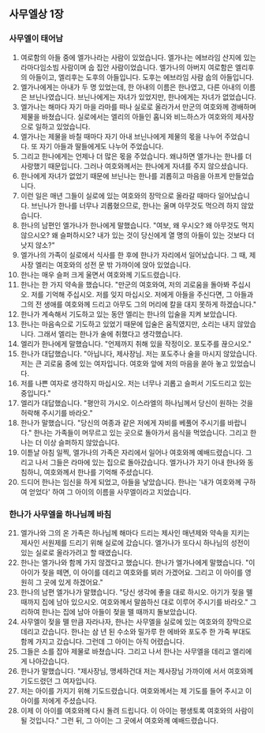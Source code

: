 ## 사무엘상 1장

### 사무엘이 태어남
1. 여로함의 아들 중에 엘가나라는 사람이 있었습니다. 엘가나는 에브라임 산지에 있는 라마다임소빔 사람이며 숩 집안 사람이었습니다. 엘가나의 아버지 여로함은 엘리후의 아들이고, 엘리후는 도후의 아들입니다. 도후는 에브라임 사람 숩의 아들입니다.
2. 엘가나에게는 아내가 두 명 있었는데, 한 아내의 이름은 한나였고, 다른 아내의 이름은 브닌나였습니다. 브닌나에게는 자녀가 있었지만, 한나에게는 자녀가 없었습니다.
3. 엘가나는 해마다 자기 마을 라마를 떠나 실로로 올라가서 만군의 여호와께 경배하며 제물을 바쳤습니다. 실로에서는 엘리의 아들인 홉니와 비느하스가 여호와의 제사장으로 일하고 있었습니다.
4. 엘가나는 제물을 바칠 때마다 자기 아내 브닌나에게 제물의 몫을 나누어 주었습니다. 또 자기 아들과 딸들에게도 나누어 주었습니다.
5. 그리고 한나에게는 언제나 더 많은 몫을 주었습니다. 왜냐하면 엘가나는 한나를 더 사랑했기 때문입니다. 그러나 여호와께서는 한나에게 자녀를 주지 않으셨습니다.
6. 한나에게 자녀가 없었기 때문에 브닌나는 한나를 괴롭히고 마음을 아프게 만들었습니다.
7. 이런 일은 매년 그들이 실로에 있는 여호와의 장막으로 올라갈 때마다 일어났습니다. 브닌나가 한나를 너무나 괴롭혔으므로, 한나는 울며 아무것도 먹으려 하지 않았습니다.
8. 한나의 남편인 엘가나가 한나에게 말했습니다. "여보, 왜 우시오? 왜 아무것도 먹지 않으시오? 왜 슬퍼하시오? 내가 있는 것이 당신에게 열 명의 아들이 있는 것보다 더 낫지 않소?"
9. 엘가나의 가족이 실로에서 식사를 한 후에 한나가 자리에서 일어났습니다. 그 때, 제사장 엘리는 여호와의 성전 문 밖 가까이에 앉아 있었습니다.
10. 한나는 매우 슬퍼 크게 울면서 여호와께 기도드렸습니다.
11. 한나는 한 가지 약속을 했습니다. "만군의 여호와여, 저의 괴로움을 돌아봐 주십시오. 저를 기억해 주십시오. 저를 잊지 마십시오. 저에게 아들을 주신다면, 그 아들과 그의 전 생애를 여호와께 드리고 아무도 그의 머리에 칼을 대지 못하게 하겠습니다."
12. 한나가 계속해서 기도하고 있는 동안 엘리는 한나의 입술을 지켜 보았습니다.
13. 한나는 마음속으로 기도하고 있었기 때문에 입술은 움직였지만, 소리는 내지 않았습니다. 그래서 엘리는 한나가 술에 취했다고 생각했습니다.
14. 엘리가 한나에게 말했습니다. "언제까지 취해 있을 작정이오. 포도주를 끊으시오."
15. 한나가 대답했습니다. "아닙니다, 제사장님. 저는 포도주나 술을 마시지 않았습니다. 저는 큰 괴로움 중에 있는 여자입니다. 여호와 앞에 저의 마음을 쏟아 놓고 있었습니다.
16. 저를 나쁜 여자로 생각하지 마십시오. 저는 너무나 괴롭고 슬퍼서 기도드리고 있는 중입니다."
17. 엘리가 대답했습니다. "평안히 가시오. 이스라엘의 하나님께서 당신이 원하는 것을 허락해 주시기를 바라오."
18. 한나가 말했습니다. "당신의 여종과 같은 저에게 자비를 베풀어 주시기를 바랍니다." 한나는 가족들이 머무르고 있는 곳으로 돌아가서 음식을 먹었습니다. 그리고 한나는 더 이상 슬퍼하지 않았습니다.
19. 이튿날 아침 일찍, 엘가나의 가족은 자리에서 일어나 여호와께 예배드렸습니다. 그리고 나서 그들은 라마에 있는 집으로 돌아갔습니다. 엘가나가 자기 아내 한나와 동침하니, 여호와께서 한나를 기억해 주셨습니다.
20. 드디어 한나는 임신을 하게 되었고, 아들을 낳았습니다. 한나는 '내가 여호와께 구하여 얻었다' 하여 그 아이의 이름을 사무엘이라고 지었습니다.
### 한나가 사무엘을 하나님께 바침
21. 엘가나와 그의 온 가족은 하나님께 해마다 드리는 제사인 매년제와 약속을 지키는 제사인 서원제를 드리기 위해 실로에 갔습니다. 엘가나가 또다시 하나님의 성전이 있는 실로로 올라가려고 할 때였습니다.
22. 한나는 엘가나와 함께 가지 않겠다고 했습니다. 한나가 엘가나에게 말했습니다. "이 아이가 젖을 떼면, 이 아이를 데리고 여호와를 뵈러 가겠어요. 그리고 이 아이를 영원히 그 곳에 있게 하겠어요."
23. 한나의 남편 엘가나가 말했습니다. "당신 생각에 좋을 대로 하시오. 아기가 젖을 뗄 때까지 집에 남아 있으시오. 여호와께서 말씀하신 대로 이루어 주시기를 바라오." 그리하여 한나는 집에 남아 아들이 젖을 뗄 때까지 돌보았습니다.
24. 사무엘이 젖을 뗄 만큼 자라나자, 한나는 사무엘을 실로에 있는 여호와의 장막으로 데리고 갔습니다. 한나는 삼 년 된 수소와 밀가루 한 에바와 포도주 한 가죽 부대도 함께 가지고 갔습니다. 그런데 그 아이는 아직 어렸습니다.
25. 그들은 소를 잡아 제물로 바쳤습니다. 그리고 나서 한나는 사무엘을 데리고 엘리에게 나아갔습니다.
26. 한나가 말했습니다. "제사장님, 맹세하건대 저는 제사장님 가까이에 서서 여호와께 기도드렸던 그 여자입니다.
27. 저는 아이를 가지기 위해 기도드렸습니다. 여호와께서는 제 기도를 들어 주시고 이 아이를 저에게 주셨습니다.
28. 이제 이 아이를 여호와께 다시 돌려 드립니다. 이 아이는 평생토록 여호와의 사람이 될 것입니다." 그런 뒤, 그 아이는 그 곳에서 여호와께 예배드렸습니다.